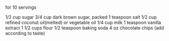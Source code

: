 for 10 servings

1/2 cup sugar                 3/4 cup dark brown sugar, packed
1 teaspoon salt              1/2 cup refined coconut oil(melted) or vegetable oil
1/4 cup milk                 1 teaspoon vanilla extract
1 1/2 cups flour             1/2 teaspoon baking soda
4 oz chocolate chips (add according to taste)         
